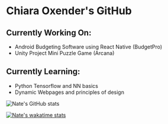 # Chiara Oxender's GitHub

## Currently Working On:
- Android Budgeting Software using React Native (BudgetPro)
- Unity Project Mini Puzzle Game (Arcana)

## Currently Learning:
- Python Tensorflow and NN basics
- Dynamic Webpages and principles of design

<!-- WakaTime Figures for Display -->
<p>
  <picture>
    <source media="(prefers-color-scheme: light)" srcset="https://github-readme-stats.vercel.app/api?username=coxender&show_icons=true&theme=default">
    <img alt="Nate's GitHub stats" src="https://github-readme-stats.vercel.app/api?username=coxender&show_icons=true&theme=github_dark">
  </picture>
</p>

<p><a href="https://wakatime.com/@coxender">
  <picture>
    <source media="(prefers-color-scheme: light)" srcset="https://github-readme-stats.vercel.app/api/wakatime?username=coxender&show_icons=true&theme=default">
    <img alt="Nate's wakatime stats" src="https://github-readme-stats.vercel.app/api/wakatime?username=coxender&show_icons=true&theme=github_dark">
  </picture>
</a></p>

<!--
**coxender/coxender** is a ✨ _special_ ✨ repository because its `README.md` (this file) appears on your GitHub profile.

Here are some ideas to get you started:

- 🔭 I’m currently working on ...
- 🌱 I’m currently learning ...
- 👯 I’m looking to collaborate on ...
- 🤔 I’m looking for help with ...
- 💬 Ask me about ...
- 📫 How to reach me: ...
- 😄 Pronouns: ...
- ⚡ Fun fact: ...
-->
